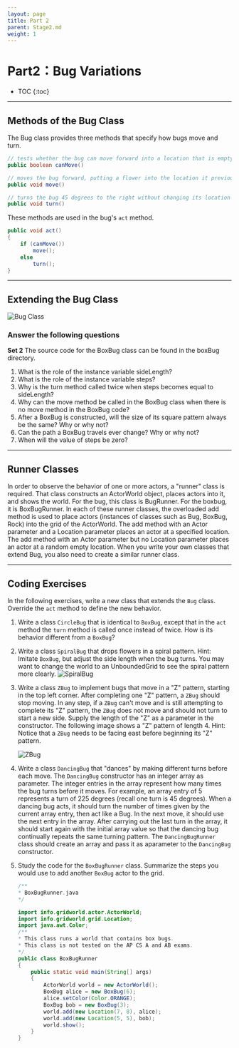 ```yaml
---
layout: page
title: Part 2
parent: Stage2.md
weight: 1
---
```


# Part2：Bug Variations

* TOC
{:toc}


---


## Methods of the Bug Class

The Bug class provides three methods that specify how bugs move and turn.
```java
// tests whether the bug can move forward into a location that is empty or contains aflower
public boolean canMove()

// moves the bug forward, putting a flower into the location it previously occupied
public void move()

// turns the bug 45 degrees to the right without changing its location
public void turn()
```

These methods are used in the bug's `act` method.
```java
public void act()
{
    if (canMove())
        move();
    else
        turn();
}
```


----------


## Extending the Bug Class

![Bug Class](./images/part2-bug.jpg)


### **Answer the following questions**

**Set 2**
The source code for the BoxBug class can be found in the boxBug directory.

 1. What is the role of the instance variable sideLength?
 2. What is the role of the instance variable steps?
 3. Why is the turn method called twice when steps becomes equal to sideLength?
 4.  Why can the move method be called in the BoxBug class when there is no move method in the BoxBug code?
 5.  After a BoxBug is constructed, will the size of its square pattern always be the same? Why or why not?
 6.  Can the path a BoxBug travels ever change? Why or why not?
 7.  When will the value of steps be zero?



----------


## Runner Classes
In order to observe the behavior of one or more actors, a "runner" class is required. That class constructs an ActorWorld object, places actors into it, and shows the world. For the bug, this class is BugRunner. For the boxbug, it is BoxBugRunner. In each of these runner classes, the overloaded add method is used to place actors (instances of classes such as Bug, BoxBug, Rock) into the grid of the ActorWorld. The add method with an Actor parameter and a Location parameter places an actor at a specified location. The add method with an Actor parameter but no Location parameter places an actor at a random empty location. When you write your own classes that extend Bug, you also need to create a similar runner class.


----------


## Coding Exercises
In the following exercises, write a new class that extends the `Bug` class. Override the `act` method to define the new behavior.

 1. Write a class `CircleBug` that is identical to `BoxBug`, except that in the `act` method the `turn` method is called once instead of twice. How is its behavior different from a `BoxBug`?
 2. Write a class `SpiralBug` that drops flowers in a spiral pattern. Hint: Imitate `BoxBug`, but adjust the side length when the bug turns. You may want to change the world to an UnboundedGrid to see the spiral pattern more clearly.
    ![SpiralBug](./images/part2-spiralbug.jpg)

 3. Write a class `ZBug` to implement bugs that move in a "Z" pattern, starting in the top left corner. After completing one "Z" pattern, a `ZBug` should stop moving. In any step, if a `ZBug` can't move and is still attempting to complete its "Z" pattern, the `ZBug` does not move and should not turn to start a new side. Supply the length of the "Z" as a parameter in the constructor. The following image shows a "Z" pattern of length 4. Hint: Notice that a `ZBug` needs to be facing east before beginning its "Z" pattern.

    ![ZBug](./images/part2-zbug.jpg)

 4. Write a class `DancingBug` that "dances" by making different turns before each move. The `DancingBug` constructor has an integer array as parameter. The integer entries in the array represent how many times the bug turns before it moves. For example, an array entry of 5 represents a turn of 225 degrees (recall one turn is 45 degrees). When a dancing bug acts, it should turn the number of times given by the current array entry, then act like a Bug. In the next move, it should use the next entry in the array. After carrying out the last turn in the array, it should start again with the initial array value so that the dancing bug continually repeats the same turning pattern.
    The `DancingBugRunner` class should create an array and pass it as aparameter to the `DancingBug` constructor.

 5. Study the code for the `BoxBugRunner` class. Summarize the steps you would use to add another `BoxBug` actor to the grid.

    ```java
    /**
    * BoxBugRunner.java
    */

    import info.gridworld.actor.ActorWorld;
    import info.gridworld.grid.Location;
    import java.awt.Color;
    /**
    * This class runs a world that contains box bugs.
    * This class is not tested on the AP CS A and AB exams.
    */
    public class BoxBugRunner
    {
        public static void main(String[] args)
        {
            ActorWorld world = new ActorWorld();
            BoxBug alice = new BoxBug(6);
            alice.setColor(Color.ORANGE);
            BoxBug bob = new BoxBug(3);
            world.add(new Location(7, 8), alice);
            world.add(new Location(5, 5), bob);
            world.show();
        }
    }
    ```

